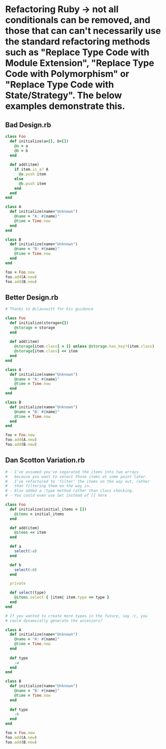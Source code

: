 # Refactoring Ruby -> not all conditionals can be removed, and those that can can't necessarily use the standard refactoring methods such as "Replace Type Code with Module Extension", "Replace Type Code with Polymorphism" or "Replace Type Code with State/Strategy". The below examples demonstrate this.

## Bad Design.rb

```ruby
class Foo
  def initialize(a=[], b=[])
    @a = a
    @b = b
  end
  
  def add(item)
    if item.is_a? A
      @a.push item
    else
      @b.push item
    end
  end
end

class A
  def initialize(name="Unknown")
    @name = "A: #{name}"
    @time = Time.now
  end
end

class B
  def initialize(name="Unknown")
    @name = "B: #{name}"
    @time = Time.now
  end
end

foo = Foo.new
foo.add(A.new)
foo.add(B.new)
```

## Better Design.rb

```ruby
# Thanks to @clauswitt for his guidance

class Foo
  def initialize(storage={})
    @storage = storage
  end
  
  def add(item)
    @storage[item.class] = [] unless @storage.has_key?(item.class)
    @storage[item.class] << item
  end
end

class A
  def initialize(name="Unknown")
    @name = "A: #{name}"
    @time = Time.now
  end
end

class B
  def initialize(name="Unknown")
    @name = "B: #{name}"
    @time = Time.now
  end
end

foo = Foo.new
foo.add(A.new)
foo.add(B.new)
```

## Dan Scotton Variation.rb

```ruby
# - I've assumed you've separated the items into two arrays
#   because you want to select those items at some point later.
#   I've refactored to 'filter' the items on the way out, rather
#   than filtering them on the way in.
# - Also added a :type method rather than class checking.
# - You could even use Set instead of [] here

class Foo
  def initialize(initial_items = [])
    @items = initial_items
  end

  def add(item)
    @items << item
  end

  def a
    select(:a)
  end

  def b
    select(:b)
  end

  private

  def select(type)
    @items.select { |item| item.type == type }
  end
end

# If you wanted to create more types in the future, say :c, you
# could dynamically generate the accessors?

class A
  def initialize(name="Unknown")
    @name = "A: #{name}"
    @time = Time.now
  end
  
  def type
    :a
  end
end

class B
  def initialize(name="Unknown")
    @name = "B: #{name}"
    @time = Time.now
  end
  
  def type
    :b
  end
end

foo = Foo.new
foo.add(A.new)
foo.add(B.new)
```

